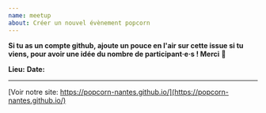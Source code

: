 ```yaml
---
name: meetup
about: Créer un nouvel évènement popcorn
---
```


**Si tu as un compte github, ajoute un pouce en l'air sur cette issue si tu viens, pour avoir une idée du nombre de participant·e·s ! Merci** 💚 

**Lieu:**
**Date:**

<hr />

[Voir notre site: https://popcorn-nantes.github.io/](https://popcorn-nantes.github.io/)



